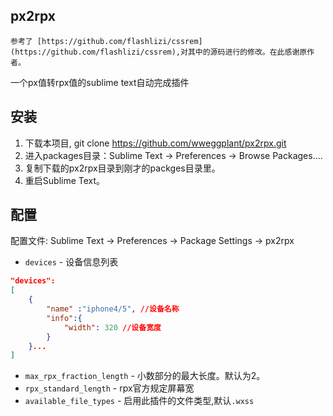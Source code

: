 px2rpx
-------------

    参考了 [https://github.com/flashlizi/cssrem](https://github.com/flashlizi/cssrem),对其中的源码进行的修改。在此感谢原作者。

一个px值转rpx值的sublime text自动完成插件

## 安装

1. 下载本项目, git clone https://github.com/wweggplant/px2rpx.git
2. 进入packages目录：Sublime Text -> Preferences -> Browse Packages....
3. 复制下载的px2rpx目录到刚才的packges目录里。
4. 重启Sublime Text。

## 配置

配置文件: Sublime Text -> Preferences -> Package Settings -> px2rpx


* `devices` - 设备信息列表

```json
"devices": 
[
    {
        "name" :"iphone4/5", //设备名称
        "info":{
            "width": 320 //设备宽度
        }
    }...
]
```


* `max_rpx_fraction_length` - 小数部分的最大长度。默认为2。
* `rpx_standard_length` - rpx官方规定屏幕宽
* `available_file_types` - 启用此插件的文件类型,默认`.wxss`

